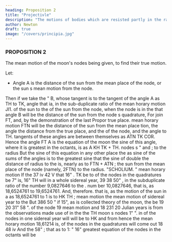 ```yaml
---
heading: Proposition 2
title: "Projectivle"
description: "The motions of bodies which are resisted partly in the ratio of the velocities, and partly"
author: Newton
draft: true
image: "/covers/principia.jpg"
---
```




### PROPOSITION 2

The mean motion of the moon's nodes being given, to find their true motion.

Let:

- Angle A is the distance of the sun from the mean place of the node, or the sun s mean motion from the node. 

Then if we take the
&quot;
B, whose tangent
is to
the tangent of the angle
A
as
TH to TK,
angle
that ia,
in the sub-duplicate ratio
of the mean horary motion
JI1.
of the sun to the
of the sun from the node, when the node is in the
that
angle B will be the distance of the sun from the node s
quadrature,
For join FT, and, by the demonstration of the last Propor
true place.
mean horary motion
FTN
will be the distance of the sun from the mean place
tion, the angle
the distance from the true place, and the
of the node, and the angle
to TH.
tangents of these angles are between themselves as
ATN
TK
COR. Hence the angle FT A is the equation of the moon
the sine of this angle, where it is greatest in the octants, is
as
A
KH
TK +
TH.
nodes
s
&quot;
and
;
to the radius
But
the sine of this equation in any other place
the
as
sine of the sums of the angles
is to the greatest sine
that
the sine of double the distance of
radius
to the
is, nearly as
to
FTN +
ATN
;
the sun from the
mean
place of the node (namely,
2FTN)
to the radius.
&quot;SCHOLIUM.
&quot;
mean horary motion
If the
37 iv 42 V that
16&quot;
.
TK
be to
of the nodes
in the quadratures be
7&quot;
is,
16&quot;
TH will
in a whole sidereal year, 39 38
50&quot;
,
in the subduplicate ratio of the number 9,0827646 to the
.
num
ber 10,0827646, that is, as 18,6524761 to 19,6524761.
And, therefore.
that is, as the motion of the sun in a
as 18,6524761 to 1
is to
HK
TH
;
mean motion
the mean motion of
sidereal year to the
But
386 50
&quot;
if
15&quot;,
as
is
collected
theory of the moon, the
be 19
20
31&quot;
58
&quot;.
of the node 19
mean motion
and
18
231
20 Julian years is
from the observations made use of in the
the
TH
moon s nodes
1&quot;
&quot;.
in
of the nodes in one sidereal year will
will be
to
HK
and from hence the mean horary motion
18,61214
is,
of the nodes in the quadratures will come out
18
48 iv
And the
58&quot;
;
that
as
to 1:
&quot;
16&quot;
greatest equation of the nodes in the octants will be
